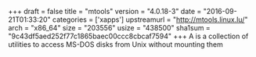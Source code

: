 +++
draft = false
title = "mtools"
version = "4.0.18-3"
date = "2016-09-21T01:33:20"
categories = ['xapps']
upstreamurl = "http://mtools.linux.lu/"
arch = "x86_64"
size = "203556"
usize = "438500"
sha1sum = "9c43df5aed252f77c1865baec00ccc8cbcaf7594"
+++
A is a collection of utilities to access MS-DOS disks from Unix without mounting them